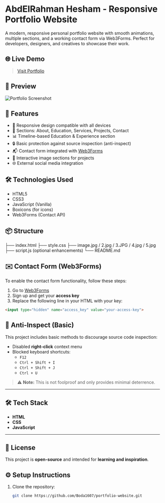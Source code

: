 # AbdElRahman Hesham - Responsive Portfolio Website

A modern, responsive personal portfolio website with smooth animations, multiple sections, and a working contact form via Web3Forms. Perfect for developers, designers, and creatives to showcase their work.
## 🌐 Live Demo

> [Visit Portfolio](https://abdelrahmanzz.netlify.app/)

## 📸 Preview

![Portfolio Screenshot](5.jpg)

## 📁 Features

- 🌟 Responsive design compatible with all devices
- 🧠 Sections: About, Education, Services, Projects, Contact
- 📊 Timeline-based Education & Experience section
- 🔒 Basic protection against source inspection (anti-inspect)
- 📬 Contact form integrated with [Web3Forms](https://web3forms.com)
- 📸 Interactive image sections for projects
- 🌐 External social media integration

## 🛠️ Technologies Used

- HTML5
- CSS3
- JavaScript (Vanilla)
- Boxicons (for icons)
- Web3Forms (Contact API)

## 📦 Structure

├── index.html
├── style.css
├── image.jpg / 2.jpg / 3.JPG / 4.jpg / 5.jpg
├── script.js (optional enhancements)
└── README.md

## ✉️ Contact Form (Web3Forms)

To enable the contact form functionality, follow these steps:

1. Go to [Web3Forms](https://web3forms.com)
2. Sign up and get your **access key**
3. Replace the following line in your HTML with your key:

```html
<input type="hidden" name="access_key" value="your-access-key">
```
## 🚫 Anti-Inspect (Basic)

This project includes basic methods to discourage source code inspection:

- Disabled **right-click** context menu  
- Blocked keyboard shortcuts:
  - `F12`
  - `Ctrl + Shift + I`
  - `Ctrl + Shift + J`
  - `Ctrl + U`

> ⚠️ **Note:** This is not foolproof and only provides minimal deterrence.

---

## 🛠️ Tech Stack

- **HTML**
- **CSS**
- **JavaScript**

---

## 📄 License

This project is **open-source** and intended for **learning and inspiration**.

## ⚙️ Setup Instructions

1. Clone the repository:
   ```bash
   git clone https://github.com/Boda1607/portfolio-website.git
```
